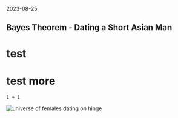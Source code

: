 2023-08-25

## Bayes Theorem - Dating a Short Asian Man

# test
# test more

```Python3
1 + 1 

```
![universe of females dating on hinge](/images/0-universe.png)